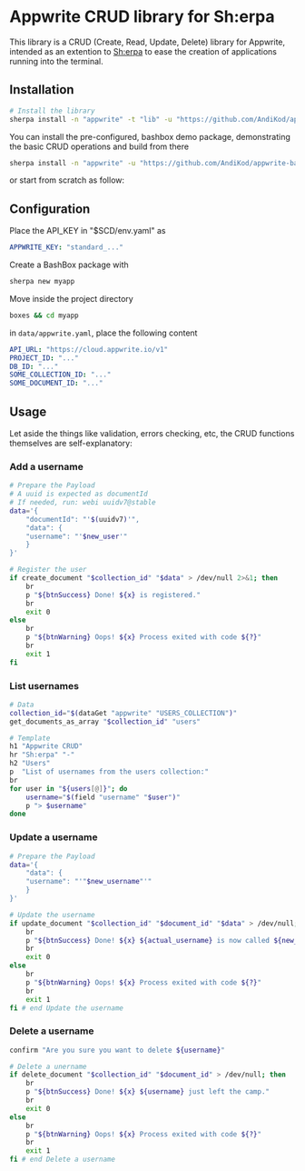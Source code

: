 # Appwrite CRUD library for Sh:erpa

This library is a CRUD (Create, Read, Update, Delete) library for Appwrite, intended as an extention to [Sh:erpa](https://github.com/SherpaCLI/sherpa) to ease the creation of applications running into the terminal. 


## Installation 

```bash
# Install the library
sherpa install -n "appwrite" -t "lib" -u "https://github.com/AndiKod/appwrite-bashlib"
```

You can install the pre-configured, bashbox demo package, demonstrating the basic CRUD operations and build from there

```bash
sherpa install -n "appwrite" -u "https://github.com/AndiKod/appwrite-bashbox"
```
or start from scratch as follow:

## Configuration

Place the API_KEY in "$SCD/env.yaml" as

```yaml
APPWRITE_KEY: "standard_..."
```
Create a BashBox package with

```bash
sherpa new myapp
```
Move inside the project directory

```bash
boxes && cd myapp
```
in `data/appwrite.yaml`, place the following content

```yaml
API_URL: "https://cloud.appwrite.io/v1"
PROJECT_ID: "..."
DB_ID: "..."
SOME_COLLECTION_ID: "..."
SOME_DOCUMENT_ID: "..."
```

## Usage

Let aside the things like validation, errors checking, etc, the CRUD functions themselves are self-explanatory:

### Add a username

```bash
# Prepare the Payload
# A uuid is expected as documentId
# If needed, run: webi uuidv7@stable
data='{
    "documentId": "'$(uuidv7)'",
    "data": {
    "username": "'$new_user'"
    }
}'

# Register the user
if create_document "$collection_id" "$data" > /dev/null 2>&1; then
    br
    p "${btnSuccess} Done! ${x} is registered."
    br
    exit 0
else
    br
    p "${btnWarning} Oops! ${x} Process exited with code ${?}"
    br
    exit 1
fi
``` 
### List usernames

```bash [src/bin.sh]
# Data 
collection_id="$(dataGet "appwrite" "USERS_COLLECTION")"
get_documents_as_array "$collection_id" "users"

# Template
h1 "Appwrite CRUD"
hr "Sh:erpa" "-"
h2 "Users"
p  "List of usernames from the users collection:"
br
for user in "${users[@]}"; do
    username="$(field "username" "$user")"
    p "> $username"
done
```

### Update a username

```bash [src/bin.sh]
# Prepare the Payload
data='{
    "data": {
    "username": "'"$new_username"'"
    }
}'

# Update the username
if update_document "$collection_id" "$document_id" "$data" > /dev/null; then
    br
    p "${btnSuccess} Done! ${x} ${actual_username} is now called ${new_username}."
    br
    exit 0
else
    br
    p "${btnWarning} Oops! ${x} Process exited with code ${?}"
    br
    exit 1
fi # end Update the username
```

### Delete a username

```bash [src/bin.sh]
confirm "Are you sure you want to delete ${username}"

# Delete a unername
if delete_document "$collection_id" "$document_id" > /dev/null; then
    br
    p "${btnSuccess} Done! ${x} ${username} just left the camp."
    br
    exit 0
else
    br
    p "${btnWarning} Oops! ${x} Process exited with code ${?}"
    br
    exit 1
fi # end Delete a username
```

